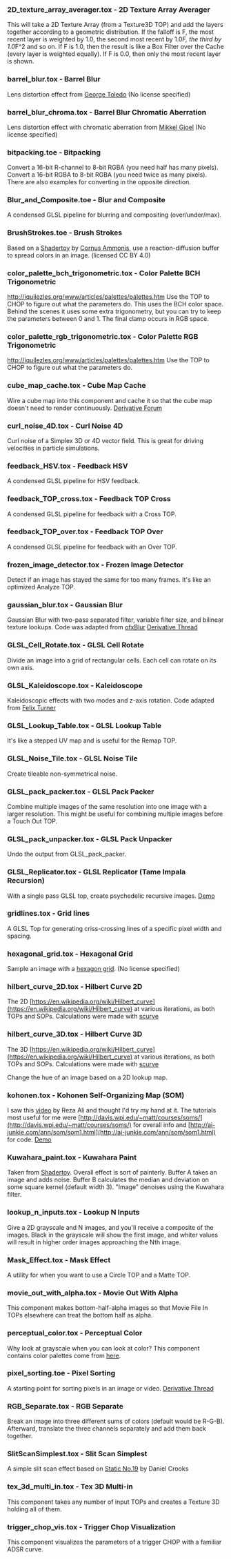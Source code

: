 [//]: # (For development of this README.md, use http://markdownlivepreview.com/)

### 2D_texture_array_averager.tox - 2D Texture Array Averager
This will take a 2D Texture Array (from a Texture3D TOP) and add the layers together according to a geometric distribution. If the falloff is F, the most recent layer is weighted by 1.0, the second most recent by 1.0*F, the third by 1.0*F^2 and so on. If F is 1.0, then the result is like a Box Filter over the Cache (every layer is weighted equally). If F is 0.0, then only the most recent layer is shown.

### barrel_blur.tox - Barrel Blur
Lens distortion effect from [George Toledo](http://georgetoledo.com) (No license specified)

### barrel_blur_chroma.tox - Barrel Blur Chromatic Aberration
Lens distortion effect with chromatic aberration from [Mikkel Gjoel](http://loopit.dk) (No license specified)

### bitpacking.toe - Bitpacking
Convert a 16-bit R-channel to 8-bit RGBA (you need half has many pixels). Convert a 16-bit RGBA to 8-bit RGBA (you need twice as many pixels). There are also examples for converting in the opposite direction.

### Blur_and_Composite.toe - Blur and Composite
A condensed GLSL pipeline for blurring and compositing (over/under/max).

### BrushStrokes.toe - Brush Strokes
Based on a [Shadertoy](https://www.shadertoy.com/view/ldcSDB) by [Cornus Ammonis](https://twitter.com/cornusammonis), use a reaction-diffusion buffer to spread colors in an image. (licensed CC BY 4.0)

### color_palette_bch_trigonometric.tox - Color Palette BCH Trigonometric
http://iquilezles.org/www/articles/palettes/palettes.htm Use the TOP to CHOP to figure out what the parameters do. This uses the BCH color space. Behind the scenes it uses some extra trigonometry, but you can try to keep the parameters between 0 and 1. The final clamp occurs in RGB space.

### color_palette_rgb_trigonometric.tox - Color Palette RGB Trigonometric
http://iquilezles.org/www/articles/palettes/palettes.htm Use the TOP to CHOP to figure out what the parameters do.

### cube_map_cache.tox - Cube Map Cache
Wire a cube map into this component and cache it so that the cube map doesn't need to render continuously. [Derivative Forum](http://www.derivative.ca/Forum/viewtopic.php?f=4&t=5935&hilit=render+demand)

### curl_noise_4D.tox - Curl Noise 4D
Curl noise of a Simplex 3D or 4D vector field. This is great for driving velocities in particle simulations.

### feedback_HSV.tox - Feedback HSV
A condensed GLSL pipeline for HSV feedback.

### feedback_TOP_cross.tox - Feedback TOP Cross
A condensed GLSL pipeline for feedback with a Cross TOP.

### feedback_TOP_over.tox - Feedback TOP Over
A condensed GLSL pipeline for feedback with an Over TOP.

### frozen_image_detector.tox - Frozen Image Detector
Detect if an image has stayed the same for too many frames. It's like an optimized Analyze TOP.

### gaussian_blur.tox - Gaussian Blur
Gaussian Blur with two-pass separated filter, variable filter size, and bilinear texture lookups. Code was adapted from [ofxBlur](https://github.com/kylemcdonald/ofxBlur/blob/master/src/ofxBlur.cpp)
[Derivative Thread](http://www.derivative.ca/Forum/viewtopic.php?f=4&t=9330&hilit=gaussian)

### GLSL_Cell_Rotate.tox - GLSL Cell Rotate
Divide an image into a grid of rectangular cells. Each cell can rotate on its own axis.

### GLSL_Kaleidoscope.tox - Kaleidoscope
Kaleidoscopic effects with two modes and z-axis rotation. Code adapted from [Felix Turner](https://www.airtightinteractive.com/)

### GLSL_Lookup_Table.tox - GLSL Lookup Table
It's like a stepped UV map and is useful for the Remap TOP.

### GLSL_Noise_Tile.tox - GLSL Noise Tile
Create tileable non-symmetrical noise.

### GLSL_pack_packer.tox - GLSL Pack Packer
Combine multiple images of the same resolution into one image with a larger resolution. This might be useful for combining multiple images before a Touch Out TOP.

### GLSL_pack_unpacker.tox - GLSL Pack Unpacker
Undo the output from GLSL_pack_packer.

### GLSL_Replicator.tox - GLSL Replicator (Tame Impala Recursion)
With a single pass GLSL top, create psychedelic recursive images.
[Demo](https://vimeo.com/192831889)

### gridlines.tox - Grid lines
A GLSL Top for generating criss-crossing lines of a specific pixel width and spacing.

### hexagonal_grid.tox - Hexagonal Grid
Sample an image with a [hexagon grid](https://www.shadertoy.com/view/ls23Dc). (No license specified)

### hilbert_curve_2D.tox - Hilbert Curve 2D
The 2D [https://en.wikipedia.org/wiki/Hilbert_curve](https://en.wikipedia.org/wiki/Hilbert_curve) at various iterations, as both TOPs and SOPs. Calculations were made with [scurve](https://github.com/cortesi/scurve)

### hilbert_curve_3D.tox - Hilbert Curve 3D
The 3D [https://en.wikipedia.org/wiki/Hilbert_curve](https://en.wikipedia.org/wiki/Hilbert_curve) at various iterations, as both TOPs and SOPs. Calculations were made with [scurve](https://github.com/cortesi/scurve)

Change the hue of an image based on a 2D lookup map.

### kohonen.tox - Kohonen Self-Organizing Map (SOM)
I saw this [video](vimeo.com/189578632) by Reza Ali and thought I'd try my hand at it.
The tutorials most useful for me were [http://davis.wpi.edu/~matt/courses/soms/](http://davis.wpi.edu/~matt/courses/soms/) for overall info and [http://ai-junkie.com/ann/som/som1.html](http://ai-junkie.com/ann/som/som1.html) for code.
[Demo](https://vimeo.com/192259397)

### Kuwahara_paint.tox - Kuwahara Paint
Taken from [Shadertoy](https://www.shadertoy.com/view/MdyXRt). Overall effect is sort of painterly. Buffer A takes an image and adds noise. Buffer B calculates the median and deviation on some square kernel (default width 3). "Image" denoises using the Kuwahara filter.

### lookup_n_inputs.tox - Lookup N Inputs
Give a 2D grayscale and N images, and you'll receive a composite of the images. Black in the grayscale will show the first image, and whiter values will result in higher order images approaching the Nth image.

### Mask_Effect.tox - Mask Effect
A utility for when you want to use a Circle TOP and a Matte TOP.

### movie_out_with_alpha.tox - Movie Out With Alpha
This component makes bottom-half-alpha images so that Movie File In TOPs elsewhere can treat the bottom half as alpha.

### perceptual_color.tox - Perceptual Color
Why look at grayscale when you can look at color? This component contains color palettes come from [here](https://github.com/politiken-journalism/scale-color-perceptual).

### pixel_sorting.toe - Pixel Sorting
A starting point for sorting pixels in an image or video. [Derivative Thread](http://www.derivative.ca/Forum/viewtopic.php?f=4&t=9006&hilit=pixel+sorting)

### RGB_Separate.tox - RGB Separate
Break an image into three different sums of colors (default would be R-G-B). Afterward, translate the three channels separately and add them back together.

### SlitScanSimplest.tox - Slit Scan Simplest
A simple slit scan effect based on [Static No.19](https://vimeo.com/77768949) by Daniel Crooks

### tex_3d_multi_in.tox - Tex 3D Multi-in
This component takes any number of input TOPs and creates a Texture 3D holding all of them.

### trigger_chop_vis.tox - Trigger Chop Visualization
This component visualizes the parameters of a trigger CHOP with a familiar ADSR curve.